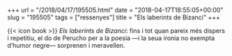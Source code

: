 +++
url = "/2018/04/17/195505.html"
date = "2018-04-17T18:55:05+00:00"
slug = "195505"
tags = ["ressenyes"]
title = "Els laberints de Bizanci"
+++

{{< icon book >}} *Els laberints de Bizanci*: fins i tot quan pareix més dispers i repetitiu, el do de Perucho per a la poesia —i la seua ironia no exempta d’humor negre— sorprenen i meravellen.
